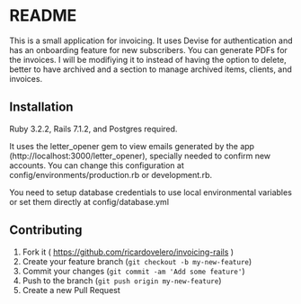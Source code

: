# README

This is a small application for invoicing. It uses Devise for authentication and has an onboarding feature for new subscribers. You can generate PDFs for the invoices. I will be modifiying it to instead of having the option to delete, better to have archived and a section to manage archived items, clients, and invoices.

## Installation

Ruby 3.2.2, Rails 7.1.2, and Postgres required.

It uses the letter_opener gem to view emails generated by the app (http://localhost:3000/letter_opener), specially needed to confirm new accounts. You can change this configuration at config/environments/production.rb or development.rb.

You need to setup database credentials to use local environmental variables or set them directly at config/database.yml

## Contributing

1. Fork it ( https://github.com/ricardovelero/invoicing-rails )
2. Create your feature branch (`git checkout -b my-new-feature`)
3. Commit your changes (`git commit -am 'Add some feature'`)
4. Push to the branch (`git push origin my-new-feature`)
5. Create a new Pull Request
